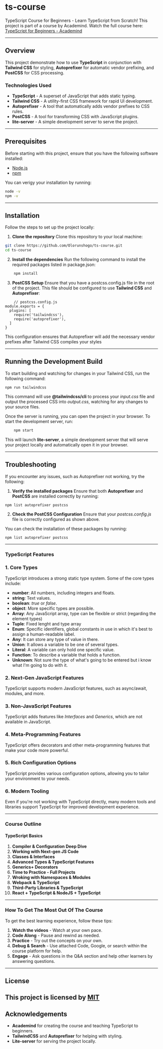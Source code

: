 # ts-course
TypeScript Course for Beginners - Learn TypeScript from Scratch! 
This project is part of a course by Academind. Watch the full course here:
[TypeScript for Beginners - Academind](https://www.youtube.com/watch?v=BwuLxPH8IDs)

---

## Overview
This project demonstrate how to use **TypeScript** in conjunction with **Tailwind CSS** for styling, **Autoprefixer** for automatic vendor prefixing, and **PostCSS** for CSS processing. 

### Technologies Used
+ **TypeScript** - A superset of JavaScript that adds static typing.
+ **Tailwind CSS** - A utility-first CSS framework for rapid UI development.
+ **Autoprefixer** - A tool that automatically adds vendor prefixes to CSS rules.
+ **PostCSS** - A tool for transforming CSS with JavaScript plugins.
+ **lite-server** - A simple development server to serve the project.

---

## Prerequisites

Before starting with this project, ensure that you have the following software installed:

- [Node.js](https://nodejs.org/)
- [npm](https://npmjs.com/)

You can verigy your installation by running:
```bash
node -v
npm -v
```

---

## Installation
Follow the steps to set up the project locally:

1. **Clone the repository**
Clone this repository to your local machine:

```bash
git clone https://github.com/Olorunshogo/ts-course.git
cd ts-course

```

2. **Install the dependencies**
Run the following command to install the required packages listed in package.json:
```bash
    npm install
```

3. **PostCSS Setup**
Ensure that you have a postcss.config.js file in the root of the project. This file should be configured to use **Tailwind CSS** and **Autoprefixer**:

```
    // postcss.config.js
module.exports = {
  plugins: [
    require('tailwindcss'),
    require('autoprefixer'),
  ]
}
```
This configuration ensures that Autoprefixer will add the necessary vendor prefixes after Tailwind CSS compiles your styles

---

## Running the Development Build
To start building and watching for changes in your Tailwind CSS, run the following command:

```
npm run tailwindcss
```

This command will use **@tailwindcss/cli** to process your *input.css* file and output the processed CSS into *output.css*, watching for any changes to your source files.

Once the server is running, you can open the project in your browser. To start the development server, run:

```bash
    npm start
```

This will launch **lite-server**, a simple development server that will serve your project locally and automatically open it in your browser.

---

## Troubleshooting
If you encounter any issues, such as Autoprefixer not working, try the following:

1. **Verify the installed packages**
Ensure that both **Autoprefixer** and **PostCSS** are installed correctly by running:

```bash
npm list autoprefixer postcss
```

2. **Check the PostCSS Configuration**
Ensure that your *postcss.config.js* file is correctly configured as shown above.

You can check the installation of these packages by running:

```
npm list autoprefixer postcss
```

---



### TypeScript Features

### 1. Core Types
TypeScript introduces a strong static type system. Some of the core types include:

+ **number**: All numbers, including integers and floats.
+ **string**: Text values.
+ **boolean**: *true* or *false*.
+ **object**: More specific types are possible.
+ **Array**: Any JavaScript array, type can be flexible or strict (regarding the element types)
+ **Tuple**: Fixed lenght and type array
+ **Enum**: Specific identifiers, global constants in use in which it's best to assign a human-readable label.
+ **Any**: It can store any type of value in there.
+ **Union**: It allows a variable to be one of several types.
+ **Literal**: A variable can only hold one specific value.
+ **Function**: To describe a variable that holds a function.
+ **Unknown**: Not sure the type of what's going to be entered but i know what I'm going to do with it.


### 2. Next-Gen JavaScript Features
TypeScript supports modern JavaScript features, such as async/await, modules, and more.

### 3. Non-JavaScript Features
TypeScript adds features like *Interfaces* and *Generics*, which are not available in JavaScript.

### 4. Meta-Programming Features
TypeScript offers decorators and other meta-programming features that make your code more powerful.

### 5. Rich Configuration Options
TypeScript provides various configuration options, allowing you to tailor your environment to your needs.

### 6. Modern Tooling
Even if you're not working with TypeScript directly, many modern tools and libraries support TypeScript for improved development experience.

---

### Course Outline

#### TypeScript Basics
1. **Compiler & Configuration Deep Dive**
2. **Working with Next-gen JS Code**
3. **Classes & Interfaces**
4. **Advanced Types & TypeScript Features**
5. **Generics+ Decorators**
6. **Time to Practice - Full Projects**
7. **Wroking with Namespaces & Modules**
8. **Webpack & TypeScript**
9. **Third-Party Libraries & TypeScript**
10. **React + TypeScript & NodeJS + TypeScript**

---

### How To Get The Most Out Of The Course
To get the best learning experience, follow these tips:
1. **Watch the videos** - Watch at your own pace.
2. **Code Along** - Pause and rewind as needed.
3. **Practice** - Try out the concepts on your own.
4. **Debug & Search** - Use attached Code, Google, or search within the course platform for help.
5. **Engage** - Ask questions in the Q&A section and help other learners by answering questions.

---

## License
This project is licensed by [MIT](https://github.com/Olorunshogo/ts-course#MIT-1-ov-file)
---

## Acknowledgements
+ **Academind** for creating the course and teaching TypeScript to beginners.
+ **TailwindCSS** and **Autoprefixer** for helping with styling.
+ **Lite-server** for serving the project locally.